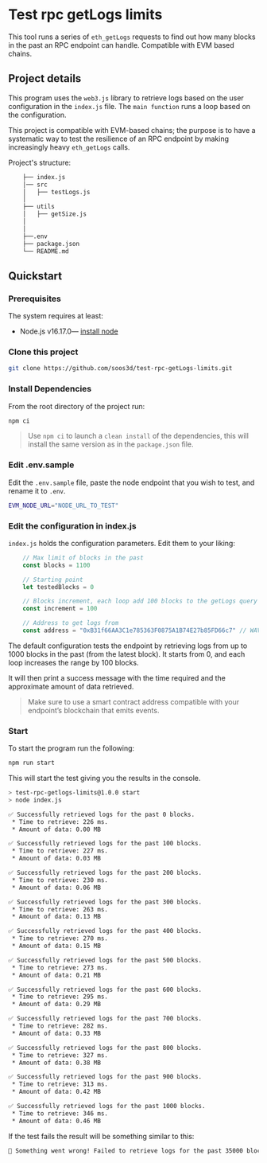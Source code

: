 # Test rpc getLogs limits

 This tool runs a series of `eth_getLogs` requests to find out how many blocks in the past an RPC endpoint can handle. Compatible with EVM based chains.

## Project details

This program uses the `web3.js` library to retrieve logs based on the user configuration in the `index.js` file. The `main function` runs a loop based on the configuration. 

This project is compatible with EVM-based chains; the purpose is to have a systematic way to test the resilience of an RPC endpoint by making increasingly heavy `eth_getLogs` calls.

Project's structure:

```sh
    ├── index.js
    │── src
    │   ├── testLogs.js
    │ 
    ├── utils
    │   ├── getSize.js
    │   
    │   
    ├──.env
    ├── package.json
    └── README.md
```

## Quickstart

### Prerequisites

The system requires at least:

* Node.js v16.17.0— [install node](https://nodejs.org/en/download/)

### Clone this project

```sh
git clone https://github.com/soos3d/test-rpc-getLogs-limits.git
```

### Install Dependencies

From the root directory of the project run:

```sh
npm ci
```

> Use `npm ci` to launch a `clean install` of the dependencies, this will install the same version as in the `package.json` file.

### Edit .env.sample

Edit the `.env.sample` file, paste the node endpoint that you wish to test, and rename it to `.env`.

```sh
EVM_NODE_URL="NODE_URL_TO_TEST"
```

### Edit the configuration in index.js

`index.js` holds the configuration parameters. Edit them to your liking:

```js
    // Max limit of blocks in the past
    const blocks = 1100

    // Starting point
    let testedBlocks = 0

    // Blocks increment, each loop add 100 blocks to the getLogs query
    const increment = 100

    // Address to get logs from
    const address = "0xB31f66AA3C1e785363F0875A1B74E27b85FD66c7" // WAVAX
```

The default configuration tests the endpoint by retrieving logs from up to 1000 blocks in the past (from the latest block). It starts from 0, and each loop increases the range by 100 blocks.

It will then print a success message with the time required and the approximate amount of data retrieved.

> Make sure to use a smart contract address compatible with your endpoint’s blockchain that emits events. 

### Start

To start the program run the following:

```sh
npm run start
```

This will start the test giving you the results in the console.

```sh
> test-rpc-getlogs-limits@1.0.0 start
> node index.js

✅ Successfully retrieved logs for the past 0 blocks. 
 * Time to retrieve: 226 ms.
 * Amount of data: 0.00 MB

✅ Successfully retrieved logs for the past 100 blocks. 
 * Time to retrieve: 227 ms.
 * Amount of data: 0.03 MB

✅ Successfully retrieved logs for the past 200 blocks. 
 * Time to retrieve: 230 ms.
 * Amount of data: 0.06 MB

✅ Successfully retrieved logs for the past 300 blocks. 
 * Time to retrieve: 263 ms.
 * Amount of data: 0.13 MB

✅ Successfully retrieved logs for the past 400 blocks. 
 * Time to retrieve: 270 ms.
 * Amount of data: 0.15 MB

✅ Successfully retrieved logs for the past 500 blocks. 
 * Time to retrieve: 273 ms.
 * Amount of data: 0.21 MB

✅ Successfully retrieved logs for the past 600 blocks. 
 * Time to retrieve: 295 ms.
 * Amount of data: 0.29 MB

✅ Successfully retrieved logs for the past 700 blocks. 
 * Time to retrieve: 282 ms.
 * Amount of data: 0.33 MB

✅ Successfully retrieved logs for the past 800 blocks. 
 * Time to retrieve: 327 ms.
 * Amount of data: 0.38 MB

✅ Successfully retrieved logs for the past 900 blocks. 
 * Time to retrieve: 313 ms.
 * Amount of data: 0.42 MB

✅ Successfully retrieved logs for the past 1000 blocks. 
 * Time to retrieve: 346 ms.
 * Amount of data: 0.46 MB
```

If the test fails the result will be something similar to this:

```sh
🚨 Something went wrong! Failed to retrieve logs for the past 35000 blocks. -> Error: Invalid JSON RPC response: {"size":0,"timeout":0}
```